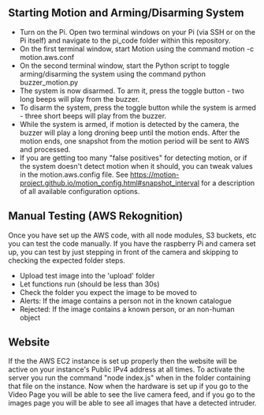 ## Starting Motion and Arming/Disarming System
* Turn on the Pi. Open two terminal windows on your Pi (via SSH or on the Pi itself) and navigate to the pi_code folder within this repository.
* On the first terminal window, start Motion using the command motion -c motion.aws.conf
* On the second terminal window, start the Python script to toggle arming/disarming the system using the command python buzzer_motion.py
* The system is now disarmed. To arm it, press the toggle button - two long beeps will play from the buzzer.
* To disarm the system, press the toggle button while the system is armed - three short beeps will play from the buzzer.
* While the system is armed, if motion is detected by the camera, the buzzer will play a long droning beep until the motion ends. After the motion ends, one snapshot from the motion period will be sent to AWS and processed.
* If you are getting too many "false positives" for detecting motion, or if the system doesn't detect motion when it should, you can tweak values in the motion.aws.config file. See https://motion-project.github.io/motion_config.html#snapshot_interval for a description of all available configuration options.

## Manual Testing (AWS Rekognition)
Once you have set up the AWS code, with all node modules, S3 buckets, etc you can test the code manually. If you have the raspberry Pi and camera set up, you can test by just stepping in front of the camera and skipping to checking the expected folder steps. 

* Upload test image into the 'upload' folder
* Let functions run (should be less than 30s)
* Check the folder you expect the image to be moved to
* Alerts: If the image contains a person not in the known catalogue
* Rejected: If the image contains a known person, or an non-human object

## Website
If the the AWS EC2 instance is set up properly then the website will be active on your instance's Public IPv4 address at all times.
To activate the server you run the command "node index.js" when in the folder containing that file on the instance.
Now when the hardware is set up if you go to the Video Page you will be able to see the live camera feed, and if you go to the images page you will be able to see all images that have a detected intruder.
